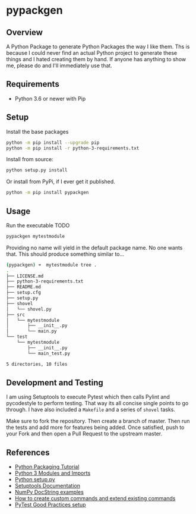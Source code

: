 # pypackgen

## Overview

A Python Package to generate Python Packages the way I like them. Ths is because
I could never find an actual Python project to generate these things and I hated
creating them by hand. If anyone has anything to show me, please do and I'll
immediately use that.

## Requirements

* Python 3.6 or newer with Pip

## Setup

Install the base packages

```bash
python -m pip install --upgrade pip
python -m pip install -r python-3-requirements.txt
```

Install from source:

```bash
python setup.py install
```

Or install from PyPi, if I ever get it published.

```bash
python -m pip install pypackgen
```

## Usage

Run the executable TODO

```bash
pypackgen mytestmodule
```

Providing no name will yield in the default package name. No one wants that. This should produce something similar to...

```bash
(pypackgen) ➜  mytestmodule tree .
.
├── LICENSE.md
├── python-3-requirements.txt
├── README.md
├── setup.cfg
├── setup.py
├── shovel
│   └── shovel.py
├── src
│   └── mytestmodule
│       ├── __init__.py
│       └── main.py
└── test
    └── mytestmodule
        ├── __init__.py
        └── main_test.py

5 directories, 10 files
```

## Development and Testing

I am using Setuptools to execute Pytest which then calls Pylint and pycodestyle
to perform testing. That way its all concise single points to go through. I
have also included a `Makefile` and a series of `shovel` tasks.

Make sure to fork the repository. Then create a branch of master. Then run the
tests and add more for features being added. Once satisfied, push to your Fork
and then open a Pull Request to the upstream master.

## References

* [Python Packaging Tutorial](https://packaging.python.org/tutorials/packaging-projects/)
* [Python 3 Modules and Imports](https://docs.python.org/3/tutorial/modules.html#packages)
* [Python setup.py](https://docs.python.org/3/distutils/setupscript.html)
* [Setuptools Documentation](https://setuptools.readthedocs.io/en/latest/setuptools.html)
* [NumPy DocString examples](https://sphinxcontrib-napoleon.readthedocs.io/en/latest/example_numpy.html)
* [How to create custom commands and extend existing commands](https://jichu4n.com/posts/how-to-add-custom-build-steps-and-commands-to-setuppy/)
* [PyTest Good Practices setup](http://doc.pytest.org/en/latest/goodpractices.html)
